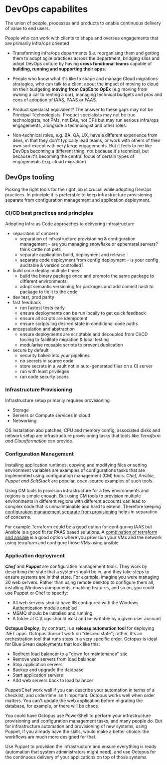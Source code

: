 # DevOps capabilites

The union of people, processes and products to enable continuous delivery of value to end users.

People who can work with clients to shape and oversee engagements that are primarily infra/ops oriented

* Transforming infra/ops departments (i.e. reorganising them and getting them to adopt agile practices across the department, bridging silos and adopt DevOps culture by having **cross functional teams** capable of **building, running and supporting their apps**.

* People who know what it's like to shape and manage Cloud migrations strategies, who can talk to a client about the impact of moving to cloud on their budgeting **moving from CapEx to OpEx** (e.g moving from owning a car to renting a car), managing technical budgets and pros and cons of adoption of IAAS, PAAS or FAAS.

* Product specialist equivalent? The answer to these gaps may not be Principal Technologists. Product specialists may not be true technologists, not PMs, not BAs, not CPs but may run serious infra/ops engagements, alongside a technologist and other roles.

* Non-technical roles, e.g. BA, QA, UX, have a different experience from devs, in that they don't typically lead teams, or work with others of their own sort except with very large engagements. But it feels to me like DevOps becoming a different thing, not because it's technical, but because it's becoming the central focus of certain types of engagements (e.g. cloud migration)

## DevOps tooling

Picking the right tools for the right job is crucial while adopting DevOps practices. In principle it is preferable to keep infrastructure provisioning separate from configuration management and application deployment.

### CI/CD best practices and principles

Adopting Infra as Code approaches to delivering infrastructure

* separation of concern
    * separation of infrastructure provisioning & configuration management - are you managing snowflake or ephemeral servers? think cattle not pets
    * separate application build, deployment and release
    * separate code deployment from config deployment - is your config auditable & version controlled?
* build once deploy multiple times
    * build the binary package once and promote the same package to different environments
    * adopt semantic versioning for packages and add commit hash to package to tie it to the code
* dev test, prod parity
* fast feedback
    * run fastest tests early
    * ensure deployments can be run locally to get quick feedback
    * ensure all scripts are idempotent
    * ensure scripts log desired state in conditional code paths
* encapsulation and abstraction
   * ensure deployments are scriptable and decoupled from CI/CD tooling to facilitate migration & local testing
   * modularise reusable scripts to prevent duplication
* secure by default
    * security baked into your pipelines
    * no secrets in source code
    * store secrets in a vault not in auto-generated files on a CI server
    * run with least privileges
    * run code securty scans

### Infrastructure Provisioning

Infrastructure setup primarily requires provisioning

* Storage
* Servers or Compute services in cloud
* Networking

OS installation abd patches, CPU and memory config, associated disks and network setup are infrastructure provisioning tasks that tools like *Terraform and Cloudformation* can provide.

### Configuration Management

Installing application runtimes, copying and modifying files or setting environment variables are examples of configurations tasks that are implemented using configuration management (CM) tools. *Chef, Ansible, Puppet and SaltStack* are popular, open-source examples of such tools.

Using CM tools to provision infrastructure for a few environments and regions is simple enough. But using CM tools to provision multiple environments in different regions with different accounts can lead to complex code that is unmaintainable and hard to extend. Therefore keeping [configuration management separate from provisioning](https://www.thoughtworks.com/insights/blog/why-configuration-management-and-provisioning-are-different) helps in separation of concerns.

For example Terraform could be a good option for configuring IAAS but Ansible is a good fit for PAAS based solutions. A [combination of terraform and ansible](https://www.reddit.com/r/devops/comments/8co4pr/ansible_and_terraform) is a good option where you provision your VMs and the network using terraform and configure those VMs using ansible.

### Application deployment

***Chef*** and ***Puppet*** are configuration management tools. They work by describing the state that a system should be in, and they take steps to ensure systems are in that state. For example, imagine you were managing 30 web servers. Rather than using remote desktop to configure them all, installing Windows components, enabling features, and so on, you could use Puppet or Chef to specify:

* All web servers should have IIS configured with the Windows Authentication module enabled
* MSMQ should be installed and running
* A folder at C:\Logs should exist and be writable by a given user account

**Octopus Deploy**, by contrast, is a **release automation tool** for deploying .NET apps. Octopus doesn't work on "desired state"; rather, it's an orchestration tool that runs steps in a very specific order. Octopus is ideal for Blue Green deployments that look like this:

* Redirect load balancer to a "down for maintenance" site
* Remove web servers from load balancer
* Stop application servers
* Backup and upgrade the database
* Start application servers
* Add web servers back to load balancer

Puppet/Chef work well if you can describe your automation in terms of a checklist, and order/time isn't important. Octopus works well when order matters. You can't update the web application before migrating the database, for example, or there will be chaos.

You could have Octopus use PowerShell to perform your infrastructure provisioning and configuration management tasks, and many people do. But for infrastructure automation and provisioning of new systems, using Puppet, if you already have the skills, would make a better choice: the workflows are much more designed for that.

Use Puppet to provision the infrastructure and ensure everything is ready (automation that system administrators might need), and use Octopus for the continuous delivery of your applications on top of those systems.
